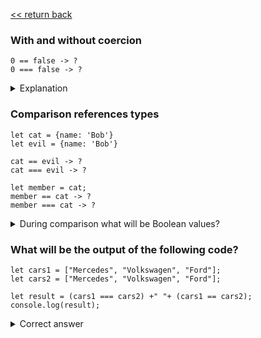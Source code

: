  [<< return back](https://github.com/julia-dizhak/code-examples)

### With and without coercion
```
0 == false -> ?
0 === false -> ?
```

<details>
  <summary>Explanation</summary>
  If the value is 0, -0, null, false, NaN, undefined, or the empty string (""), the object has an initial value of false. All other values, including any object, an empty array ([]), or the string "false", create an object with an initial value of true.

  Do not confuse the primitive Boolean values true and false with the true and false values of the Boolean object.
  <pre>
    0 == false -> false coercion to Boolean is equal to true
    0 === false -> false
  </pre>
</details>


### Comparison references types
```
let cat = {name: 'Bob'}
let evil = {name: 'Bob'}

cat == evil -> ?
cat === evil -> ?

let member = cat;
member == cat -> ?
member === cat -> ?

```

<details>
  <summary>During comparison what will be Boolean values?</summary>
  Because we compare objects and it is a reference type, cat and evil don't have the same references
  <pre>
    cat == evil -> false
    cat === evil -> false
  </pre>
  But member == cat (member === cat ) is equal true, because `let member = cat`
</details>


### What will be the output of the following code?
```
let cars1 = ["Mercedes", "Volkswagen", "Ford"];
let cars2 = ["Mercedes", "Volkswagen", "Ford"];

let result = (cars1 === cars2) +" "+ (cars1 == cars2);
console.log(result);
```

<details>
  <summary>Correct answer</summary>
  When we compare 2 arrays (which is reference type) we compare not value but references.

  When we check `cars1 === cars2` without coercion, they have same type, but different references -> false.

  When we check `cars1 == cars2` with coercion, types are the same, but
  references are different -> false.

  Output is 'false false'
</details>

